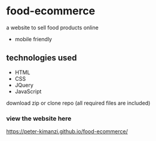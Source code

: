 # food-ecommerce
a website to sell food products online 

* mobile friendly

## technologies used
* HTML
* CSS
* JQuery
* JavaScript

download zip or clone repo (all required files are included)

### view the website here  

https://peter-kimanzi.github.io/food-ecommerce/


